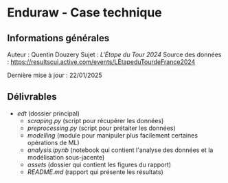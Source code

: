 # Enduraw - Case technique

## Informations générales

Auteur : Quentin Douzery
Sujet : *L'Étape du Tour 2024*
Source des données : https://resultscui.active.com/events/LÉtapeduTourdeFrance2024

Dernière mise à jour : 22/01/2025

## Délivrables

- *edt* (dossier principal)
    - *scraping.py* (script pour récupérer les données)
    - *preprocessing.py* (script pour prétaiter les données)
    - *modelling* (module pour manipuler plus facilement certaines opérations de ML)
    - *analysis.ipynb* (notebook qui contient l'analyse des données et la modélisation sous-jacente)
    - *assets* (dossier qui contient les figures du rapport)
    - *README.md* (rapport qui présente les résultats)
